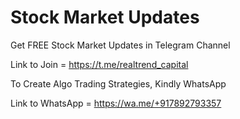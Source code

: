 # Stock Market Updates

Get FREE Stock Market Updates in Telegram Channel

Link to Join = https://t.me/realtrend_capital



To Create Algo Trading Strategies, Kindly WhatsApp

Link to WhatsApp = https://wa.me/+917892793357
